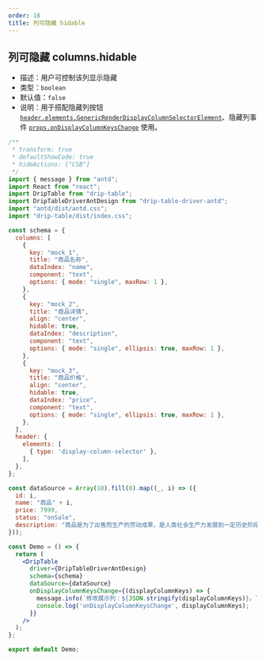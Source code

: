 ```yaml
---
order: 18
title: 列可隐藏 hidable
---
```


## 列可隐藏 columns.hidable

- 描述：用户可控制该列显示隐藏
- 类型：`boolean`
- 默认值：`false`
- 说明：用于搭配隐藏列按钮 [`header.elements.GenericRenderDisplayColumnSelectorElement`](/drip-table/schema/header/elements#%E5%B1%95%E7%A4%BA%E5%88%97%E9%80%89%E6%8B%A9%E5%99%A8-genericrenderdisplaycolumnselectorelement)、隐藏列事件 [`props.onDisplayColumnKeysChange`](/drip-table/props/on-display-column-keys-change) 使用。

```jsx
/**
 * transform: true
 * defaultShowCode: true
 * hideActions: ["CSB"]
 */
import { message } from "antd";
import React from "react";
import DripTable from "drip-table";
import DripTableDriverAntDesign from "drip-table-driver-antd";
import "antd/dist/antd.css";
import "drip-table/dist/index.css";

const schema = {
  columns: [
    {
      key: "mock_1",
      title: "商品名称",
      dataIndex: "name",
      component: "text",
      options: { mode: "single", maxRow: 1 },
    },
    {
      key: "mock_2",
      title: "商品详情",
      align: "center",
      hidable: true,
      dataIndex: "description",
      component: "text",
      options: { mode: "single", ellipsis: true, maxRow: 1 },
    },
    {
      key: "mock_3",
      title: "商品价格",
      align: "center",
      hidable: true,
      dataIndex: "price",
      component: "text",
      options: { mode: "single", ellipsis: true, maxRow: 1 },
    },
  ],
  header: {
    elements: [
      { type: 'display-column-selector' },
    ],
  },
};

const dataSource = Array(10).fill(0).map((_, i) => ({
  id: i,
  name: "商品" + i,
  price: 7999,
  status: "onSale",
  description: "商品是为了出售而生产的劳动成果，是人类社会生产力发展到一定历史阶段的产物，是用于交换的劳动产品。",
}));

const Demo = () => {
  return (
    <DripTable
      driver={DripTableDriverAntDesign}
      schema={schema}
      dataSource={dataSource}
      onDisplayColumnKeysChange={(displayColumnKeys) => {
        message.info(`修改展示列：${JSON.stringify(displayColumnKeys)}。`)
        console.log('onDisplayColumnKeysChange', displayColumnKeys);
      }}
    />
  );
};

export default Demo;
```
